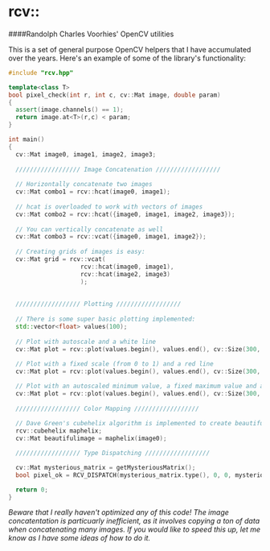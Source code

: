 rcv::
=======
####Randolph Charles Voorhies' OpenCV utilities

This is a set of general purpose OpenCV helpers that I have accumulated over the years. Here's an example of some of the library's functionality:

```cpp
#include "rcv.hpp"

template<class T>
bool pixel_check(int r, int c, cv::Mat image, double param)
{
  assert(image.channels() == 1);
  return image.at<T>(r,c) < param;
}

int main()
{
  cv::Mat image0, image1, image2, image3;
  
  ////////////////// Image Concatenation //////////////////
  
  // Horizontally concatenate two images
  cv::Mat combo1 = rcv::hcat(image0, image1);
  
  // hcat is overloaded to work with vectors of images
  cv::Mat combo2 = rcv::hcat({image0, image1, image2, image3});
  
  // You can vertically concatenate as well
  cv::Mat combo3 = rcv::vcat({image0, image1, image2});
  
  // Creating grids of images is easy:
  cv::Mat grid = rcv::vcat(
                    rcv::hcat(image0, image1),
                    rcv::hcat(image2, image3)
                    );
                    
                
  ////////////////// Plotting //////////////////
  
  // There is some super basic plotting implemented:
  std::vector<float> values(100);
  
  // Plot with autoscale and a white line
  cv::Mat plot = rcv::plot(values.begin(), values.end(), cv::Size(300, 100));
  
  // Plot with a fixed scale (from 0 to 1) and a red line
  cv::Mat plot = rcv::plot(values.begin(), values.end(), cv::Size(300, 100), 0.0, 1.0, cv::Scalar(0,0,255));

  // Plot with an autoscaled minimum value, a fixed maximum value and a blue line
  cv::Mat plot = rcv::plot(values.begin(), values.end(), cv::Size(300, 100), rcv::autoscale, 100.0, cv::Scalar(0,0,255));
  
  ////////////////// Color Mapping //////////////////
  
  // Dave Green's cubehelix algorithm is implemented to create beautiful RGB colormaps from single-channel data
  rcv::cubehelix maphelix;
  cv::Mat beautifulimage = maphelix(image0);

  ////////////////// Type Dispatching //////////////////

  cv::Mat mysterious_matrix = getMysteriousMatrix();
  bool pixel_ok = RCV_DISPATCH(mysterious_matrix.type(), 0, 0, mysterious_matrix, 30.0);

  return 0;
}
```

_Beware that I really haven't optimized any of this code! The image concatentation is particuarly inefficient, as it involves copying a ton of data when concatenating many images. If you would like to speed this up, let me know as I have some ideas of how to do it._
